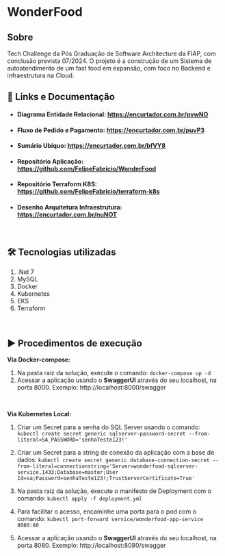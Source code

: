 
# WonderFood

## Sobre
Tech Challenge da Pós Graduação de Software Architecture da FIAP, com conclusão prevista 07/2024.
O projeto é a construção de um Sistema de autoatendimento de um fast food em expansão, com foco no Backend e infraestrutura na Cloud.
<br>

## :scroll: Links e Documentação
- #### Diagrama Entidade Relacional: https://encurtador.com.br/pvwNO
- #### Fluxo de Pedido e Pagamento: https://encurtador.com.br/puvP3
- #### Sumário Ubíquo: https://encurtador.com.br/bfVY8
- #### Repositório Aplicação: https://github.com/FelipeFabricio/WonderFood
- #### Repositório Terraform K8S: https://github.com/FelipeFabricio/terraform-k8s
- #### Desenho Arquitetura Infraestrutura: https://encurtador.com.br/nuNOT
<br>

## :hammer_and_wrench:  Tecnologias utilizadas

1. .Net 7
3. MySQL
4. Docker
5. Kubernetes
6. EKS
7. Terraform
<br>

##  :arrow_forward: Procedimentos de execução

**Via Docker-compose:**

 1. Na pasta raiz da solução, execute o comando: `docker-compose up -d` 
 2. Acessar a aplicação usando o **SwaggerUI** através do seu localhost, na porta 8000. Exemplo: http://localhost:8000/swagger
<br>

**Via Kubernetes Local:**
 1. Criar um Secret para a senha do SQL Server usando o comando:
 `kubectl create secret generic sqlserver-password-secret --from-literal=SA_PASSWORD='senhaTeste123!'`
 
 2. Criar um Secret para a string de conexão da aplicação com a base de dados:
 `kubectl create secret generic database-connection-secret --from-literal=connectionstring='Server=wonderfood-sqlserver-service,1433;Database=master;User Id=sa;Password=senhaTeste123!;TrustServerCertificate=True'`

3. Na pasta raiz da solução, execute o manifesto de Deployment com o comando: `kubectl apply -f deployment.yml`

4. Para facilitar o acesso, encaminhe uma porta para o pod com o comando:
`kubectl port-forward service/wonderfood-app-service 8080:80`

 5. Acessar a aplicação usando o **SwaggerUI** através do seu localhost, na porta 8080. Exemplo: http://localhost:8080/swagger
    
  

